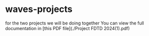 # waves-projects
for the two projects we will be doing together
You can view the full documentation in [this PDF file](./Project FDTD 2024(1).pdf)
